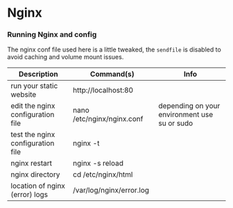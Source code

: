 # Nginx

### Running Nginx and config

The nginx conf file used here is a little tweaked, the `sendfile` is disabled to avoid caching and volume mount issues.

| Description                       | Command(s)                 | Info                                         |
|-----------------------------------|----------------------------|----------------------------------------------|
| run your static website           | http://localhost:80        |                                              |
| edit the nginx configuration file | nano /etc/nginx/nginx.conf | depending on your environment use su or sudo |
| test the nginx configuration file | nginx -t                   |                                              |
| nginx restart                     | nginx -s reload            |                                              |
| nginx directory                   | cd /etc/nginx/html         |                                              |
| location of nginx (error) logs    | /var/log/nginx/error.log   |                                              |

